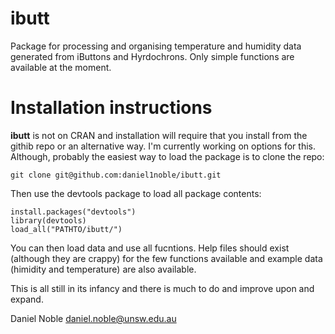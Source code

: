 # ibutt

Package for processing and organising temperature and humidity data generated from iButtons and Hyrdochrons. Only simple functions are available at the moment. 

# Installation instructions

**ibutt** is not on CRAN and installation will require that you install from the githib repo or an alternative way. I'm currently working on options for this. Although, probably the easiest way to load the package is to clone the repo:

```
git clone git@github.com:daniel1noble/ibutt.git

```

Then use the devtools package to load all package contents:

```
install.packages("devtools")
library(devtools)
load_all("PATHTO/ibutt/")
```

You can then load data and use all fucntions. Help files should exist (although they are crappy) for the few functions available and example data (himidity and temperature) are also available. 

This is all still in its infancy and there is much to do and improve upon and expand.

Daniel Noble
daniel.noble@unsw.edu.au





